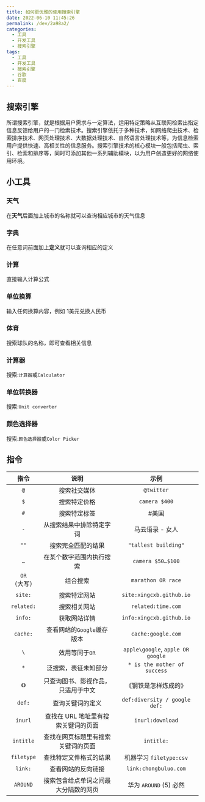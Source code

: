 ```yaml
---
title: 如何更优雅的使用搜索引擎
date: 2022-06-10 11:45:26
permalink: /dev/2a98a2/
categories:
  - 工具
  - 开发工具
  - 搜索引擎
tags:
  - 工具
  - 开发工具
  - 搜索引擎
  - 谷歌
  - 百度
---
```


## 搜索引擎

所谓搜索引擎，就是根据用户需求与一定算法，运用特定策略从互联网检索出指定信息反馈给用户的一门检索技术。搜索引擎依托于多种技术，如网络爬虫技术、检索排序技术、网页处理技术、大数据处理技术、自然语言处理技术等，为信息检索用户提供快速、高相关性的信息服务。搜索引擎技术的核心模块一般包括爬虫、索引、检索和排序等，同时可添加其他一系列辅助模块，以为用户创造更好的网络使用环境。

<!-- more -->

## 小工具

### 天气

在**天气**后面加上城市的名称就可以查询相应城市的天气信息

### 字典

在任意词前面加上**定义**就可以查询相应的定义

### 计算

直接输入计算公式

### 单位换算

输入任何换算内容，例如 1美元兑换人民币

### 体育

搜索球队的名称，即可查看相关信息

### 计算器

搜索:`计算器`或`Calculator`

### 单位转换器

搜索:`Unit converter`

### 颜色选择器

搜索:`颜色选择器`或`Color Picker`

## 指令

| 指令 | 说明 | 示例 |
| :----: | :----: | :----: |
| `@`   |搜索社交媒体| `@twitter` |
| `$`   | 搜索特定价格 | `camera $400` |
| `#`   | 搜索特定标签 | #美国 |
| `-`   |从搜索结果中排除特定字词|	马云语录 - 女人|
| `""`  |搜索完全匹配的结果|`"tallest building"`|
| `…`   |在某个数字范围内执行搜索|`camera $50…$100`|
| `OR`（大写）|组合搜索|`marathon OR race`|
|`site:`|搜索特定网站|`site:xingcxb.github.io`|
|`related:`|搜索相关网站|`related:time.com`|
|`info:`|获取网站详情|`info:xingcxb.github.io`|
|`cache:`|查看网站的`Google`缓存版本|`cache:google.com`|
|`\`|效用等同于`OR`|`apple\google`, `apple OR google`|
|`*`|泛搜索，表征未知部分|`* is the mother of success`|
|`《》`|只查询图书、影视作品，只适用于中文|《钢铁是怎样炼成的》|
|`def:`|查询关键词的定义|`def:diversity / google def:`|
|`inurl`|查找在 URL 地址里有搜索关键词的页面|`inurl:download`|
|`intitle`|查找在网页标题里有搜索关键词的页面|`intitle:`|
|`filetype`|查找特定文件格式的结果|机器学习 `filetype:csv`|
|`link:`|查看网站的反向链接|`link:chongbuluo.com`|
|`AROUND`|搜索包含给点单词之间最大分隔数的网页|华为 `AROUND` (5) 必然|

